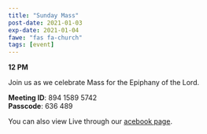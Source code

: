 ```yaml
---
title: "Sunday Mass"
post-date: 2021-01-03
exp-date: 2021-01-04
fawe: "fas fa-church"
tags: [event]
---
```

**12 PM**

Join us as we celebrate Mass for the Epiphany of the Lord.

<p class="text-danger"><b>Meeting ID</b>: 894 1589 5742
<br>
<b>Passcode</b>: 636 489
</p>

You can also view Live through our <a href="https://www.facebook.com/SBAParish" target="_blank"><span class="fab fa-facebook fa-2x wow flash" data-wow-delay="5s"></span>acebook page</a>.